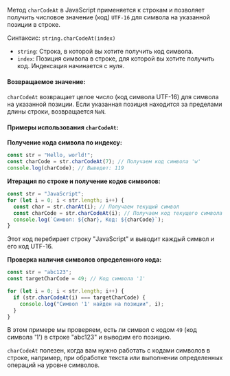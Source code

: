 Метод `charCodeAt` в JavaScript применяется к строкам и позволяет получить числовое значение (код) `UTF-16` для символа на указанной позиции в строке.

Синтаксис: `string.charCodeAt(index)`

- `string`: Строка, в которой вы хотите получить код символа.
- `index`: Позиция символа в строке, для которой вы хотите получить код. Индексация начинается с нуля.

#### Возвращаемое значение:

`charCodeAt` возвращает целое число (код символа UTF-16) для символа на указанной позиции. Если указанная позиция находится за пределами длины строки, возвращается `NaN`.

#### Примеры использования `charCodeAt`:

**Получение кода символа по индексу:**

```js
const str = "Hello, world!";
const charCode = str.charCodeAt(7); // Получаем код символа 'w'
console.log(charCode); // Выведет: 119
```

**Итерация по строке и получение кодов символов:**

```js
const str = "JavaScript";
for (let i = 0; i < str.length; i++) {
  const char = str.charAt(i); // Получаем текущий символ
  const charCode = str.charCodeAt(i); // Получаем код текущего символа
  console.log(`Символ: ${char}, Код: ${charCode}`);
}
```

Этот код перебирает строку "JavaScript" и выводит каждый символ и его код UTF-16.

**Проверка наличия символов определенного кода:**

```js
const str = "abc123";
const targetCharCode = 49; // Код символа '1'

for (let i = 0; i < str.length; i++) {
  if (str.charCodeAt(i) === targetCharCode) {
    console.log("Символ '1' найден на позиции", i);
  }
}
```

В этом примере мы проверяем, есть ли символ с кодом `49` (код символа '1') в строке "abc123" и выводим его позицию.

`charCodeAt` полезен, когда вам нужно работать с кодами символов в строке, например, при обработке текста или выполнении определенных операций на уровне символов.
